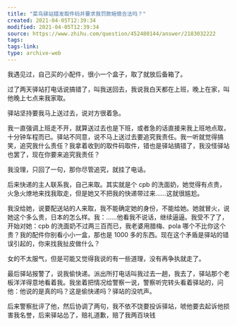 ```yaml
---
title: "菜鸟驿站错发取件码并要求我罚款赔偿合法吗？"
created: 2021-04-05T12:39:34
modified: 2021-04-05T12:39:34
source: https://www.zhihu.com/question/452480144/answer/2183032222
tags:
tags-link:
type: archive-web
---
```

我遇见过，自己买的小配件，很小一个盒子，取了就放后备箱了。

过了两天驿站打电话说搞错了，叫我送回去，我说我白天都在上班，晚上在家，叫他晚上七点来我家取。

驿站坚持要我马上送过去，说对方很着急。

我一直强调上班走不开，就算送过去也是下班，或者急的话直接来我上班地点取，十分钟车程而已。驿站不同意，说不马上送过去要追究我责任。我一听就觉得搞笑，追究我什么责任？我拿着收到的取件码取件，错也是驿站搞错了，我没怪驿站也罢了，现在你要来追究我责任？

我没理，只回了一句，那你尽管追究，就挂了电话。

后来快递的主人联系我，自己来取。其实就是个 cpb 的洗面奶，她觉得有点贵，火急火燎地来找我取走，但是她又不把我的快递带过来……这就很尴尬。

我没给她，说要配送站的人来取，我不能确定她的身份，不能给她。她就冒火，说她这个多么贵，日本的怎么样。我：……他看我不说话，继续逼逼。我受不了了，开始对她：cpb 的洗面奶不过两三百而已，我老婆用腊梅、pola 哪个不比你这个贵？我的配件你别看小小一盒，那也是 1000 多的东西。现在这个矛盾是驿站的错误引起的，你来找我扯皮做什么？

女的不太服气，但是可能又觉得我说的有一些道理，没有再争执就走了。

最后驿站报警了，说我偷快递。派出所打电话叫我过去一趟，我去了，驿站那个老板洋洋得意地看着我。我坐着把情况给警察一说，警察听完转头看着驿站的，问他：他说的是真的吗？这是偷快递吗？驿站的没吭声。

后来警察批评了他，然后协调了两句，我不依不饶要投诉驿站，唬他要去起诉他损害我名誉，后来驿站怂了，赔礼道歉，赔了我两百块钱